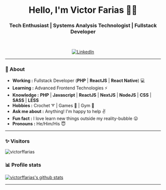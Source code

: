 <h1 align="center"> Hello, I'm Victor Farias 👨‍💻 </h1>

<h3 align="center">  Tech Enthusiast | Systems Analysis Technologist | Fullstack Developer </h3> <br>

<p align="center"> 
<a href="https://www.linkedin.com/in/victor-farias-671b13123/"><img alt="LinkedIn" src="https://img.shields.io/badge/-Victor_Farias-blue?style=flat-square&logo=Linkedin&logoColor=white&link=https://www.linkedin.com/in/victor-farias-671b13123/"></a>
</p>

---------------------------------------------------------------------------------------------------------------------------------------------------------------------------------
### 🤔 About
-  **Working :**  Fullstack Developer (**PHP** | **ReactJS** | **React Native**) :computer: 
-  **Learning :** Advanced Frontend Technologies :zap:	
-  **Knowledge :** **PHP** | **Javascript** | **ReactJS** | **NextJS** | **NodeJS** | **CSS** | **SASS** | **LESS**
-  **Hobbies :** Crochet :curly_loop: | Games :space_invader: | Gym :muscle:
-  **Ask me about :** Anything! I'm happy to help :v:
-  **Fun fact :** I love learn new things outside my reality-bubble :stuck_out_tongue:
-  **Pronouns :** He/Him/His :innocent:

---------------------------------------------------------------------------------------------------------------------------------------------------------------------------------
### ✨ Visitors 

<p align="left"> <img src="https://komarev.com/ghpvc/?username=victorffarias" alt="victorffarias" /> </p>

### 📊 Profile stats

[![victorffarias's github stats](https://github-readme-stats.vercel.app/api?username=victorffarias&show_icons=true&title_color=fff&icon_color=79ff97&text_color=9f9f9f&bg_color=151515)](https://github.com/anuraghazra/github-readme-stats)

-------------------------------------------------------------------------------------------------------------------------------------------------------------------------------
